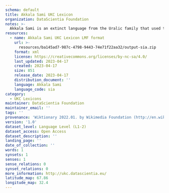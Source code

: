 ```yaml
---
schema: default
title: Akkala Sami UKC Lexicon
organization: DataScientia Foundation
notes: >-
  Akkala Sami is an extinct language from the Uralic family that used to be spoken in Eurasia. The UKC Lexicon of Akkala Sami is represented as a lexico-semantic network. It consists of words, word senses, synsets, as well as sense-level and synset-level relationships
resources:
  - name: Akkala Sami UKC Lexicon LMF format
    url: >-
      resources/ba145ad7-987c-4798-9443-74e71f22aa32/output-sia.zip
    format: xml
    license: https://creativecommons.org/licenses/by-nc-sa/4.0/
    last_updated: 2023-04-17
    created: 2023-04-17
    size: 851
    release_date: 2023-04-17
    distribution_document: ''
    language: Akkala Sami
    language_code: sia
category:
  - UKC Lexicons
maintainer: DataScientia Foundation
maintainer_email: ''
tags: ''
provenance: 'Wiktionary 2022.01. by Wikimedia Foundation (http://en.wiktionary.org); Princeton WordNet 2.1 by Princeton University (https://wordnet.princeton.edu)'
version: '1.0'
dataset_level: Language Level (L1-2)
dataset_access: Open Access
dataset_description: ''
landing_page: ''
date_of_collection: ''
words: 1
synsets: 1
senses: 1
sense_relations: 0
synset_relations: 0
more_information: http://ukc.datascientia.eu/
latitude_map: 67.86
longitude_map: 32.4
---
```

